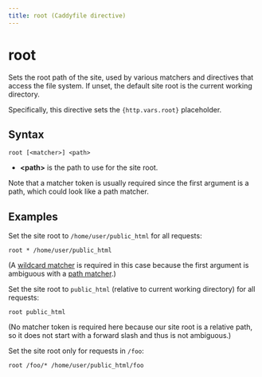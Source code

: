 ```yaml
---
title: root (Caddyfile directive)
---
```


# root

Sets the root path of the site, used by various matchers and directives that access the file system. If unset, the default site root is the current working directory.

Specifically, this directive sets the `{http.vars.root}` placeholder.


## Syntax

```
root [<matcher>] <path>
```

- **&lt;path&gt;** is the path to use for the site root.

Note that a matcher token is usually required since the first argument is a path, which could look like a path matcher.

## Examples

Set the site root to `/home/user/public_html` for all requests:

```
root * /home/user/public_html
```

(A [wildcard matcher](/docs/caddyfile/concepts#wildcard-matcher) is required in this case because the first argument is ambiguous with a [path matcher](/docs/caddyfile/concepts#path-matcher).)

Set the site root to `public_html` (relative to current working directory) for all requests:

```
root public_html
```

(No matcher token is required here because our site root is a relative path, so it does not start with a forward slash and thus is not ambiguous.)

Set the site root only for requests in `/foo`:

```
root /foo/* /home/user/public_html/foo
```
